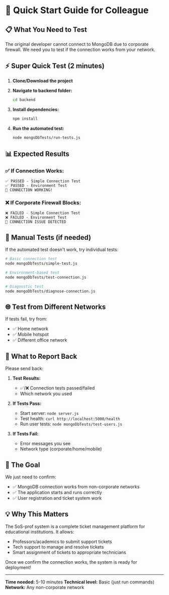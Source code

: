 # 🚀 Quick Start Guide for Colleague

## 📋 **What You Need to Test**

The original developer cannot connect to MongoDB due to corporate firewall. We need you to test if the connection works from your network.

## ⚡ **Super Quick Test (2 minutes)**

1. **Clone/Download the project**
2. **Navigate to backend folder:**
   ```bash
   cd backend
   ```

3. **Install dependencies:**
   ```bash
   npm install
   ```

4. **Run the automated test:**
   ```bash
   node mongoDbTests/run-tests.js
   ```

## 📊 **Expected Results**

### ✅ **If Connection Works:**
```
✅ PASSED - Simple Connection Test
✅ PASSED - Environment Test
🎉 CONNECTION WORKING!
```

### ❌ **If Corporate Firewall Blocks:**
```
❌ FAILED - Simple Connection Test
❌ FAILED - Environment Test
🚨 CONNECTION ISSUE DETECTED
```

## 🔧 **Manual Tests (if needed)**

If the automated test doesn't work, try individual tests:

```bash
# Basic connection test
node mongoDbTests/simple-test.js

# Environment-based test
node mongoDbTests/test-connection.js

# Diagnostic test
node mongoDbTests/diagnose-connection.js
```

## 🌐 **Test from Different Networks**

If tests fail, try from:
- ✅ Home network
- ✅ Mobile hotspot
- ✅ Different office network

## 📝 **What to Report Back**

Please send back:

1. **Test Results:**
   - ✅/❌ Connection tests passed/failed
   - Which network you used

2. **If Tests Pass:**
   - Start server: `node server.js`
   - Test health: `curl http://localhost:5000/health`
   - Run user tests: `node mongoDbTests/test-users.js`

3. **If Tests Fail:**
   - Error messages you see
   - Network type (corporate/home/mobile)

## 🎯 **The Goal**

We just need to confirm:
- ✅ MongoDB connection works from non-corporate networks
- ✅ The application starts and runs correctly
- ✅ User registration and ticket system work

## 💡 **Why This Matters**

The SoS-prof system is a complete ticket management platform for educational institutions. It allows:
- Professors/academics to submit support tickets
- Tech support to manage and resolve tickets
- Smart assignment of tickets to appropriate technicians

Once we confirm the connection works, the system is ready for deployment!

---

**Time needed:** 5-10 minutes
**Technical level:** Basic (just run commands)
**Network:** Any non-corporate network
